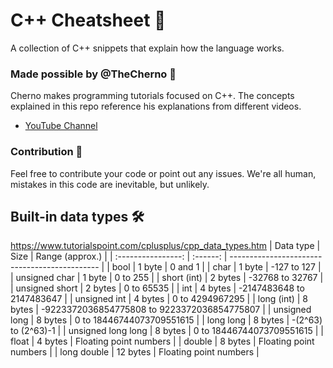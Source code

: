 # C++ Cheatsheet 📜
A collection of C++ snippets that explain how the language works.

### Made possible by @TheCherno 🚀
Cherno makes programming tutorials focused on C++. The concepts explained in this repo reference his explanations from different videos.
- <a href="https://www.youtube.com/@TheCherno" target="_blank">YouTube Channel</a>

### Contribution 🤝
Feel free to contribute your code or point out any issues. We're all human, mistakes in this code are inevitable, but unlikely.

## Built-in data types 🛠️
https://www.tutorialspoint.com/cplusplus/cpp_data_types.htm
| Data type          | Size     | Range (approx.)                               |
| :----------------: | :------: | --------------------------------------------- |
| bool               | 1 byte   | 0 and 1                                       |
| char               | 1 byte   | -127 to 127                                   |
| unsigned char      | 1 byte   | 0 to 255                                      |
| short (int)        | 2 bytes  | -32768 to 32767                               |
| unsigned short     | 2 bytes  | 0 to 65535                                    |
| int                | 4 bytes  | -2147483648 to 2147483647                     |
| unsigned int       | 4 bytes  | 0 to 4294967295                               |
| long (int)         | 8 bytes  | -9223372036854775808 to 9223372036854775807   |
| unsigned long      | 8 bytes  | 0 to 18446744073709551615                     |
| long long          | 8 bytes  | -(2^63) to (2^63)-1                           |
| unsigned long long | 8 bytes  | 0 to 18446744073709551615                     |
| float              | 4 bytes  | Floating point numbers                        |
| double             | 8 bytes  | Floating point numbers                        |
| long double        | 12 bytes | Floating point numbers                        |
